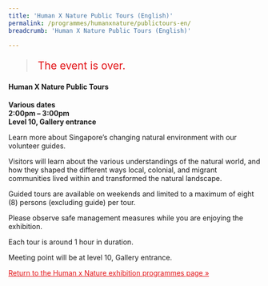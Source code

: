 ```yaml
---
title: 'Human X Nature Public Tours (English)'
permalink: /programmes/humanxnature/publictours-en/
breadcrumb: 'Human X Nature Public Tours (English)'

---
```



<blockquote style="color: #E21216; font-size: 150%;">The event is over.</blockquote>

#### Human X Nature Public Tours

__Various dates__<br>
__2:00pm – 3:00pm__<br>
__Level 10, Gallery entrance__

Learn more about Singapore’s changing natural environment with our volunteer guides.

Visitors will learn about the various understandings of the natural world, and how they shaped the different ways local, colonial, and migrant communities lived within and transformed the natural landscape.

Guided tours are available on weekends and limited to a maximum of eight (8) persons (excluding guide) per tour.

Please observe safe management measures while you are enjoying the exhibition.

Each tour is around 1 hour in duration.

Meeting point will be at level 10, Gallery entrance.

<a href="/exhibitions/past-exhibitions/humanxnature/programmes/" style="color:#E21216;">Return to the Human x Nature exhibition programmes page &#187;</a>
